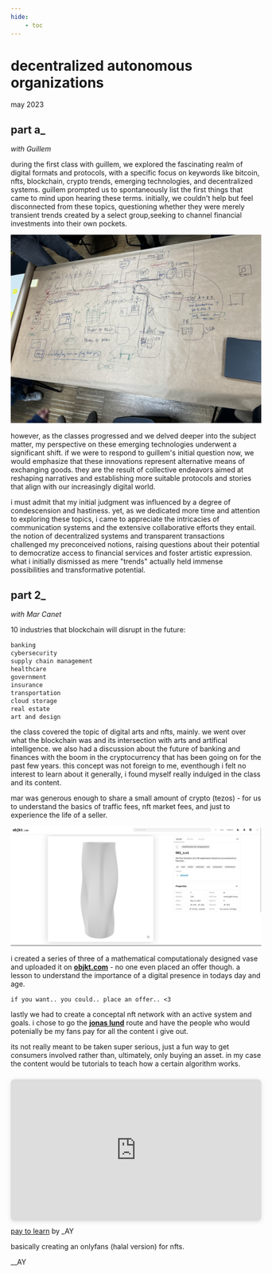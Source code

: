 ```yaml
---
hide:
    - toc
---
```


# decentralized autonomous organizations
may 2023


## part a_
*with Guillem*

during the first class with guillem, we explored the fascinating realm of digital formats and protocols, with a specific focus on keywords like bitcoin, nfts, blockchain, crypto trends, emerging technologies, and decentralized systems. guillem prompted us to spontaneously list the first things that came to mind upon hearing these terms. initially, we couldn't help but feel disconnected from these topics, questioning whether they were merely transient trends created by a select group,seeking to channel financial investments into their own pockets.

![](../images/13_dao/dao-1.jpg)

however, as the classes progressed and we delved deeper into the subject matter, my perspective on these emerging technologies underwent a significant shift. if we were to respond to guillem's initial question now, we would emphasize that these innovations represent alternative means of exchanging goods. they are the result of collective endeavors aimed at reshaping narratives and establishing more suitable protocols and stories that align with our increasingly digital world.

i must admit that my initial judgment was influenced by a degree of condescension and hastiness. yet, as we dedicated more time and attention to exploring these topics, i came to appreciate the intricacies of communication systems and the extensive collaborative efforts they entail. the notion of decentralized systems and transparent transactions challenged my preconceived notions, raising questions about their potential to democratize access to financial services and foster artistic expression. what i initially dismissed as mere "trends" actually held immense possibilities and transformative potential.

## part 2_
*with Mar Canet*


10 industries that blockchain will disrupt in the future:

    banking
    cybersecurity
    supply chain management
    healthcare
    government
    insurance
    transportation
    cloud storage
    real estate
    art and design

the class covered the topic of digital arts and nfts, mainly. we went over what the blockchain was and its intersection with arts and artifical intelligence. we also had a discussion about the future of banking and finances with the boom in the cryptocurrency that has been going on for the past few years. this concept was not foreign to me, eventhough i felt no interest to learn about it generally, i found myself really indulged in the class and its content. 

mar was generous enough to share a small amount of crypto (tezos) - for us to understand the basics of traffic fees, nft market fees, and just to experience the life of a seller. 

![](../images/13_dao/objkt.jpg)

i created a series of three of a mathematical computationaly designed vase and uploaded it on **[objkt.com](https://objkt.com/asset/KT1GE8HJRbnh5UUk1PP6zLwMUvf1tmCw2mK8/0)** - no one even placed an offer though. a lesson to understand the importance of a digital presence in todays day and age. 

    if you want.. you could.. place an offer.. <3

lastly we had to create a conceptal nft network with an active system and goals. i chose to go the **[jonas lund](https://jonaslund.com/)** route and have the people who would potenially be my fans pay for all the content i give out. 

its not really meant to be taken super serious, just a fun way to get consumers involved rather than, ultimately, only buying an asset. in my case the content would be tutorials to teach how a certain algorithm works. 

<div style="position: relative; width: 100%; height: 0; padding-top: 56.2500%;
 padding-bottom: 0; box-shadow: 0 2px 8px 0 rgba(63,69,81,0.16); margin-top: 1.6em; margin-bottom: 0.9em; overflow: hidden;
 border-radius: 8px; will-change: transform;">
  <iframe loading="lazy" style="position: absolute; width: 100%; height: 100%; top: 0; left: 0; border: none; padding: 0;margin: 0;"
    src="https:&#x2F;&#x2F;www.canva.com&#x2F;design&#x2F;DAFiss_-kCc&#x2F;view?embed" allowfullscreen="allowfullscreen" allow="fullscreen">
  </iframe>
</div>
<a href="https:&#x2F;&#x2F;www.canva.com&#x2F;design&#x2F;DAFiss_-kCc&#x2F;view?utm_content=DAFiss_-kCc&amp;utm_campaign=designshare&amp;utm_medium=embeds&amp;utm_source=link" target="_blank" rel="noopener">pay to learn</a> by _AY

basically creating an onlyfans (halal version) for nfts.

__AY